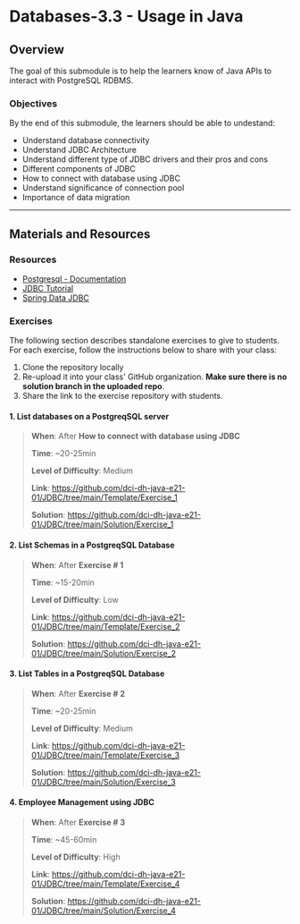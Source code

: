 # Databases-3.3 - Usage in Java

## Overview

The goal of this submodule is to help the learners know of Java APIs to interact with PostgreSQL RDBMS.

### Objectives

By the end of this submodule, the learners should be able to undestand:

- Understand database connectivity
- Understand JDBC Architecture
- Understand different type of JDBC drivers and their pros and cons
- Different components of JDBC
- How to connect with database using JDBC
- Understand significance of connection pool
- Importance of data migration


---

## Materials and Resources

### Resources
- [Postgresql - Documentation](https://www.postgresql.org/docs/)
- [JDBC Tutorial](https://www.cis.upenn.edu/~bcpierce/courses/629/jdkdocs/guide/jdbc/getstart/introTOC.doc.html)
- [Spring Data JDBC](https://docs.spring.io/spring-data/jdbc/docs/current/reference/html/#reference )

### Exercises

The following section describes standalone exercises to give to students. For each exercise, follow the instructions below to share with your class:

1. Clone the repository locally
2. Re-upload it into your class' GitHub organization. **Make sure there is no solution branch in the uploaded repo**.
3. Share the link to the exercise repository with students.

#### 1. List databases on a PostgreqSQL server

> **When**: After **How to connect with database using JDBC**
>
> **Time**: ~20-25min
>
> **Level of Difficulty**: Medium
>
> **Link**: https://github.com/dci-dh-java-e21-01/JDBC/tree/main/Template/Exercise_1
>
> **Solution**: https://github.com/dci-dh-java-e21-01/JDBC/tree/main/Solution/Exercise_1

#### 2. List Schemas in a PostgreqSQL Database

> **When**: After **Exercise # 1**
>
> **Time**: ~15-20min
>
> **Level of Difficulty**: Low
>
> **Link**: https://github.com/dci-dh-java-e21-01/JDBC/tree/main/Template/Exercise_2
>
> **Solution**: https://github.com/dci-dh-java-e21-01/JDBC/tree/main/Solution/Exercise_2

#### 3. List Tables in a PostgreqSQL Database

> **When**: After **Exercise # 2**
>
> **Time**: ~20-25min
>
> **Level of Difficulty**: Medium
>
> **Link**: https://github.com/dci-dh-java-e21-01/JDBC/tree/main/Template/Exercise_3
>
> **Solution**: https://github.com/dci-dh-java-e21-01/JDBC/tree/main/Solution/Exercise_3

#### 4. Employee Management using JDBC

> **When**: After **Exercise # 3**
>
> **Time**: ~45-60min
>
> **Level of Difficulty**: High
>
> **Link**: https://github.com/dci-dh-java-e21-01/JDBC/tree/main/Template/Exercise_4
>
> **Solution**: https://github.com/dci-dh-java-e21-01/JDBC/tree/main/Solution/Exercise_4
